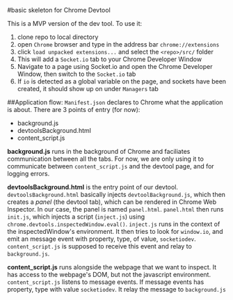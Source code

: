 #basic skeleton for Chrome Devtool

This is a MVP version of the dev tool. To use it:

1. clone repo to local directory
2. open `Chrome` browser and type in the address bar `chrome://extensions`
3. click `load unpacked extensions...` and select the `<repo>/src/` folder
4. This will add a `Socket.io` tab to your Chrome Developer Window
5. Navigate to a page using Socket.io and open the Chrome Developer Window, then switch to the `Socket.io` tab
6. If `io` is detected as a global variable on the page, and sockets have been created, it should show up on under `Managers` tab



##Application flow:
`Manifest.json` declares to Chrome what the application is about.
There are 3 points of entry (for now):

* background.js
* devtoolsBackground.html
* content_script.js


**background.js** runs in the background of Chrome and faciliates communication between all the tabs. For now, we are only using it to communicate between `content_script.js` and the devtool page, and for logging errors.


**devtoolsBackground.html** is the entry point of our devtool. 
`devtoolsBackground.html` basically injects `devtoolBackground.js`, which then creates a *panel* (the devtool tab), which can be rendered in Chrome Web Inspector. In our case, the panel is named `panel.html`. `panel.html` then runs `init.js`, which injects a script (`inject.js`) using `chrome.devtools.inspectedWindow.eval()`. `inject.js` runs in the context of the inspectedWindow's environment. It then tries to look for `window.io`, and emit an message event with property, type, of value, `socketiodev`. `content_script.js` is supposed to receive this event and relay to `background.js`.


**content_script.js** runs alongside the webpage that we want to inspect. It has access to the webpage's DOM, but not the javascript environment.
`content_script.js` listens to message events. If message events has property, type with value `socketiodev`. It relay the message to `background.js`







